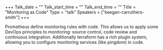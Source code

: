 +++
Talk_date = ""
Talk_start_time = ""
Talk_end_time = ""
Title = "Monitoring as Code"
Type = "talk"
Speakers = ["keegan-carruthers-smith"]
+++

Prometheus define monitoring rules with code. This allows us to apply some DevOps principles to monitoring: source control, code review and continuous integration. Additionally terraform has a rich plugin system, allowing you to configure monitoring services (like pingdom) in code.
